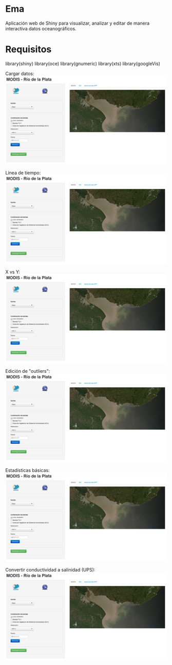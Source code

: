 Ema
===

Aplicación web de Shiny para visualizar, analizar y editar de manera interactiva datos oceanográficos.


Requisitos
===

library(shiny)
library(oce)
library(gnumeric)
library(xts)
library(googleVis)

Cargar datos:
![Image](https://raw.githubusercontent.com/guzmanlopez/Modis/master/Figuras/captura-de-pantalla.png)

Línea de tiempo:
![Image](https://raw.githubusercontent.com/guzmanlopez/Modis/master/Figuras/captura-de-pantalla.png)

X vs Y:
![Image](https://raw.githubusercontent.com/guzmanlopez/Modis/master/Figuras/captura-de-pantalla.png)

Edición de "outliers":
![Image](https://raw.githubusercontent.com/guzmanlopez/Modis/master/Figuras/captura-de-pantalla.png)

Estadísticas básicas:
![Image](https://raw.githubusercontent.com/guzmanlopez/Modis/master/Figuras/captura-de-pantalla.png)

Convertir conductividad a salinidad (UPS):
![Image](https://raw.githubusercontent.com/guzmanlopez/Modis/master/Figuras/captura-de-pantalla.png)


